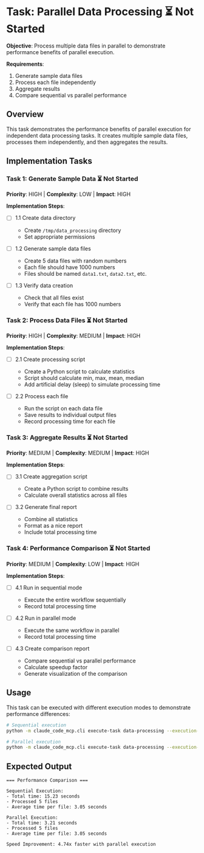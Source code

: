 # Task: Parallel Data Processing ⏳ Not Started

**Objective**: Process multiple data files in parallel to demonstrate performance benefits of parallel execution.

**Requirements**:
1. Generate sample data files
2. Process each file independently
3. Aggregate results
4. Compare sequential vs parallel performance

## Overview

This task demonstrates the performance benefits of parallel execution for independent data processing tasks.
It creates multiple sample data files, processes them independently, and then aggregates the results.

## Implementation Tasks

### Task 1: Generate Sample Data ⏳ Not Started

**Priority**: HIGH | **Complexity**: LOW | **Impact**: HIGH

**Implementation Steps**:
- [ ] 1.1 Create data directory
  - Create `/tmp/data_processing` directory
  - Set appropriate permissions

- [ ] 1.2 Generate sample data files
  - Create 5 data files with random numbers
  - Each file should have 1000 numbers
  - Files should be named `data1.txt`, `data2.txt`, etc.

- [ ] 1.3 Verify data creation
  - Check that all files exist
  - Verify that each file has 1000 numbers

### Task 2: Process Data Files ⏳ Not Started

**Priority**: HIGH | **Complexity**: MEDIUM | **Impact**: HIGH

**Implementation Steps**:
- [ ] 2.1 Create processing script
  - Create a Python script to calculate statistics
  - Script should calculate min, max, mean, median
  - Add artificial delay (sleep) to simulate processing time

- [ ] 2.2 Process each file
  - Run the script on each data file
  - Save results to individual output files
  - Record processing time for each file

### Task 3: Aggregate Results ⏳ Not Started

**Priority**: MEDIUM | **Complexity**: MEDIUM | **Impact**: HIGH

**Implementation Steps**:
- [ ] 3.1 Create aggregation script
  - Create a Python script to combine results
  - Calculate overall statistics across all files

- [ ] 3.2 Generate final report
  - Combine all statistics
  - Format as a nice report
  - Include total processing time

### Task 4: Performance Comparison ⏳ Not Started

**Priority**: MEDIUM | **Complexity**: LOW | **Impact**: HIGH

**Implementation Steps**:
- [ ] 4.1 Run in sequential mode
  - Execute the entire workflow sequentially
  - Record total processing time

- [ ] 4.2 Run in parallel mode
  - Execute the same workflow in parallel
  - Record total processing time

- [ ] 4.3 Create comparison report
  - Compare sequential vs parallel performance
  - Calculate speedup factor
  - Generate visualization of the comparison

## Usage

This task can be executed with different execution modes to demonstrate performance differences:

```bash
# Sequential execution
python -m claude_code_mcp.cli execute-task data-processing --execution-mode sequential

# Parallel execution
python -m claude_code_mcp.cli execute-task data-processing --execution-mode parallel
```

## Expected Output

```
=== Performance Comparison ===

Sequential Execution:
- Total time: 15.23 seconds
- Processed 5 files
- Average time per file: 3.05 seconds

Parallel Execution:
- Total time: 3.21 seconds
- Processed 5 files
- Average time per file: 3.05 seconds

Speed Improvement: 4.74x faster with parallel execution
```